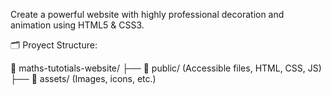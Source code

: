 Create a powerful website with highly professional decoration and animation using HTML5 & CSS3.

🗂️ Proyect Structure:

📂 maths-tutotials-website/
├── 📁 public/ (Accessible files, HTML, CSS, JS)
├── 📁 assets/ (Images, icons, etc.)


